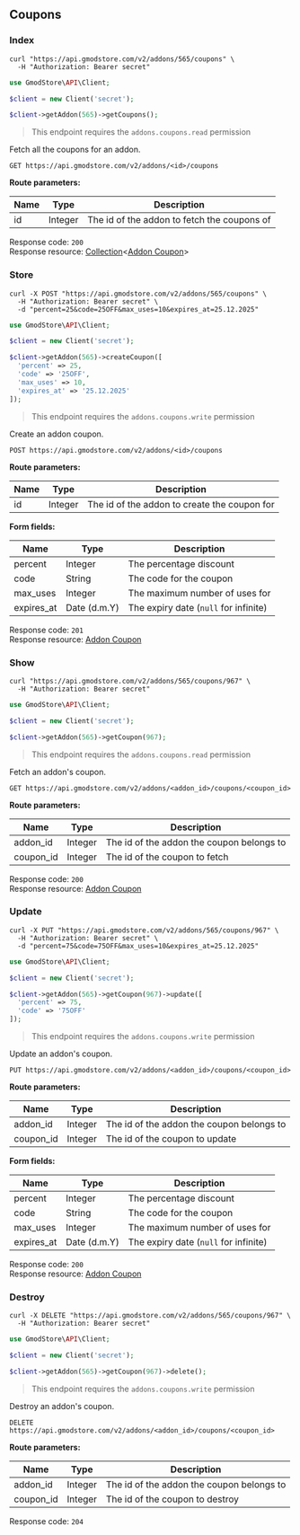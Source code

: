## Coupons

### Index

```shell
curl "https://api.gmodstore.com/v2/addons/565/coupons" \
  -H "Authorization: Bearer secret"
```

```php
use GmodStore\API\Client;

$client = new Client('secret');

$client->getAddon(565)->getCoupons();
```

> This endpoint requires the `addons.coupons.read` permission

Fetch all the coupons for an addon.

`GET https://api.gmodstore.com/v2/addons/<id>/coupons`

**Route parameters:**

Name | Type | Description
---- | ---- | -----------
id | Integer | The id of the addon to fetch the coupons of

Response code: `200`<br>
Response resource: [Collection](#resource-types-collection)<[Addon Coupon](#resource-types-addon-coupon)>


### Store

```shell
curl -X POST "https://api.gmodstore.com/v2/addons/565/coupons" \
  -H "Authorization: Bearer secret" \
  -d "percent=25&code=25OFF&max_uses=10&expires_at=25.12.2025"
```

```php
use GmodStore\API\Client;

$client = new Client('secret');

$client->getAddon(565)->createCoupon([
  'percent' => 25,
  'code' => '25OFF',
  'max_uses' => 10,
  'expires_at' => '25.12.2025'
]);
```

> This endpoint requires the `addons.coupons.write` permission

Create an addon coupon.

`POST https://api.gmodstore.com/v2/addons/<id>/coupons`

**Route parameters:**

Name | Type | Description
---- | ---- | -----------
id | Integer | The id of the addon to create the coupon for

**Form fields:**

Name | Type | Description
---- | ---- | -----------
percent    | Integer      | The percentage discount
code       | String       | The code for the coupon
max_uses   | Integer      | The maximum number of uses for
expires_at | Date (d.m.Y) | The expiry date (`null` for infinite)

Response code: `201`<br>
Response resource: [Addon Coupon](#resource-types-addon-coupon)


### Show

```shell
curl "https://api.gmodstore.com/v2/addons/565/coupons/967" \
  -H "Authorization: Bearer secret"
```

```php
use GmodStore\API\Client;

$client = new Client('secret');

$client->getAddon(565)->getCoupon(967);
```

> This endpoint requires the `addons.coupons.read` permission

Fetch an addon's coupon.

`GET https://api.gmodstore.com/v2/addons/<addon_id>/coupons/<coupon_id>`

**Route parameters:**

Name | Type | Description
---- | ---- | -----------
addon_id  | Integer | The id of the addon the coupon belongs to
coupon_id | Integer | The id of the coupon to fetch

Response code: `200`<br>
Response resource: [Addon Coupon](#resource-types-addon-coupon)


### Update

```shell
curl -X PUT "https://api.gmodstore.com/v2/addons/565/coupons/967" \
  -H "Authorization: Bearer secret" \
  -d "percent=75&code=75OFF&max_uses=10&expires_at=25.12.2025"
```

```php
use GmodStore\API\Client;

$client = new Client('secret');

$client->getAddon(565)->getCoupon(967)->update([
  'percent' => 75,
  'code' => '75OFF'
]);
```

> This endpoint requires the `addons.coupons.write` permission

Update an addon's coupon.

`PUT https://api.gmodstore.com/v2/addons/<addon_id>/coupons/<coupon_id>`

**Route parameters:**

Name | Type | Description
---- | ---- | -----------
addon_id  | Integer | The id of the addon the coupon belongs to
coupon_id | Integer | The id of the coupon to update

**Form fields:**

Name | Type | Description
---- | ---- | -----------
percent    | Integer      | The percentage discount
code       | String       | The code for the coupon
max_uses   | Integer      | The maximum number of uses for
expires_at | Date (d.m.Y) | The expiry date (`null` for infinite)

Response code: `200`<br>
Response resource: [Addon Coupon](#resource-types-addon-coupon)


### Destroy

```shell
curl -X DELETE "https://api.gmodstore.com/v2/addons/565/coupons/967" \
  -H "Authorization: Bearer secret"
```

```php
use GmodStore\API\Client;

$client = new Client('secret');

$client->getAddon(565)->getCoupon(967)->delete();
```

> This endpoint requires the `addons.coupons.write` permission

Destroy an addon's coupon.

`DELETE https://api.gmodstore.com/v2/addons/<addon_id>/coupons/<coupon_id>`

**Route parameters:**

Name | Type | Description
---- | ---- | -----------
addon_id  | Integer | The id of the addon the coupon belongs to
coupon_id | Integer | The id of the coupon to destroy

Response code: `204`
